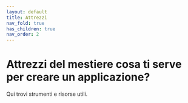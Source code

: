 ```yaml
---
layout: default
title: Attrezzi 
nav_fold: true 
has_children: true
nav_order: 2
---
```


# Attrezzi del mestiere cosa ti serve per creare un applicazione? 
Qui trovi strumenti e risorse utili.
